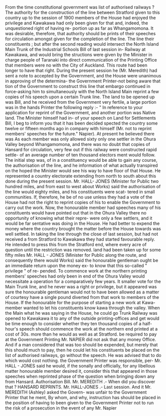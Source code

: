 From the time constitutional government was list of authorised railways ? The authority for the construction of the line between Stratford given to this country up to the session of 1900 members of the House had enjoyed the privilege and Kawakawa had only been given for that and, indeed, the unquestioned right of having re- portion up as far as Whangamomona. It was desirable, therefore, that authority should be prints of their speeches for circulation amongst given for the completion of the line. The line their constituents ; but after the second reading would intersect the North Island Main Trunk of the Industrial Schools Bill of last session in- Railway at Kawakawa, and would bring the structions were given by the Minister in charge people of Taranaki into direct communication of the Printing Office that members were no with the City of Auckland. This route had been longer to have that right. During the present session he (Mr. Meredith) had sent a note to accepted by the Government, and the House were unanimous in approving of the determina- the Government Printer-not being aware that tion of the Government to construct this line that embargo continued in force-asking him to simultaneously with the North Island Main reprint a few copies of his speech upon a certain Trunk line. The land to be opened up was Bill, and he received from the Government very fertile, a large portion was in the hands Printer the following reply :- " In reference to your application for reprint of the Government, and another portion was Native land. The Minister himself had in- of your speech on Land for Settlements Bill, I beg to inform you that it has been decided spected the country some twelve or fifteen months ago in company with himself (Mr. not to reprint members' speeches for the future." Napier). At present he believed there was As each member was only allowed sixty only one settler in the Ohura Valley beyond Whangamomona, and there was no doubt that copies of Hansard for circulation, very few out if this railway were constructed rapid settle- of an average number of ten thousand electors ment would follow. The initial step was, of in a constituency would be able to gain any course, the authorisation of the line, and he information of what actually transpired on the hoped the Minister would see his way to have floor of that House. He represented a country electorate extending from north to south about this done during the present session. Mr. HALL- JONES (Minister for Public two hundred miles, and from east to west about Works) said the authorisation of the line would eighty miles, and his constituents were scat- tered in small communities. If, therefore, he be of no use unless they had a vote of the House had not the right to reprint copies of his to enable the Government to carry out the work. Now, the honourable member had speeches many of his constituents would have pointed out that in the Ohura Valley there no opportunity of knowing what their repre- were only a few settlers, and it would be far sentative was doing in the House. He had better to expend the money where the country brought the matter before the House towards was well settled. In taking the line through the close of last session, but had not received a from Stratford to Kawakawa they had started favourable reply. He intended to press this from the Stratford end, where every acre of question until the restriction was removed. land had been taken up for some fifty miles Mr. HALL - JONES (Minister for Public along the route, and consequently there would Works) said the honourable gentleman ought be an immediate return upon the money ex- to know that this so-called " privilege " of re- pended. To commence work at the northern printing members' speeches had only been in end of the Ohura Valley would necessitate a operation for a comparatively few years. It smaller vote for the Main Trunk line, and he never was a right or privilege, but it appeared was sure the honourable gentleman would not to have been allowed as a matter of courtesy have a single pound diverted from that work to members of the House. If the honourable for the purpose of starting a new work at Kawa- member wanted to let his constituents know kawa through the valley. When the Main what he was saying in the House, he could go Trunk Railway was opened to Kawakawa it to any of the outside printing-offices and get would be time enough to consider whether they ten thousand copies of a half-hour's speech should commence the work at the northern end printed at a cost of 30s. more than he would as well as at Stratford. be required to pay at the Government Printing Mr. NAPIER did not ask that any money Office. And if a man considered that was too should be expended, but merely that this should much to pay, then he could let his constituents be placed on the list of authorised railways, go without the speech. He was advised that to do which would cost nothing. the Government Printer was responsible, per- Mr. HALL - JONES said he would, if the sonally and officially, for any libellous matter honourable member desired it, consider this that appeared in those speeches when reprinted phase of the question when bringing down any from Hansard. Authorisation Bill. Mr. MEREDITH .- When did you discover that ? HANSARD REPRINTS. Mr. HALL-JONES .- Last session. And it Mr. MEREDITH (Ashley) asked the Govern- was unfair to the Government Printer that he ment, By whom, and why, instruction has should be placed in the position of having to been given to the Government Printer not to run the risk of a prosecution in the event of any Mr. Napier 